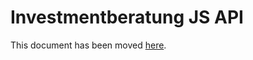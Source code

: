 # Investmentberatung JS API

This document has been moved [here](https://jitsi.github.io/handbook/docs/dev-guide/dev-guide-iframe).
